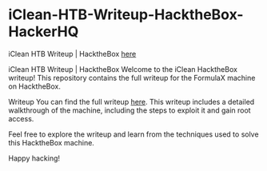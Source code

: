 # iClean-HTB-Writeup-HacktheBox-HackerHQ
iClean HTB Writeup | HacktheBox [here](https://www.hackerhq.tech/2024/04/iclean-htb.html)

iClean HTB Writeup | HacktheBox
Welcome to the iClean HacktheBox writeup! This repository contains the full writeup for the FormulaX machine on HacktheBox.

Writeup
You can find the full writeup [here](https://www.hackerhq.tech/2024/04/iclean-htb.html). This writeup includes a detailed walkthrough of the machine, including the steps to exploit it and gain root access.

Feel free to explore the writeup and learn from the techniques used to solve this HacktheBox machine.

Happy hacking!
